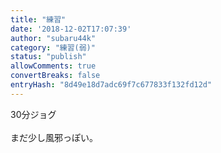 ```yaml
---
title: "練習"
date: '2018-12-02T17:07:39'
author: "subaru44k"
category: "練習(弱)"
status: "publish"
allowComments: true
convertBreaks: false
entryHash: "8d49e18d7adc69f7c677833f132fd12d"
---
```

30分ジョグ<br>
<br>
まだ少し風邪っぽい。
